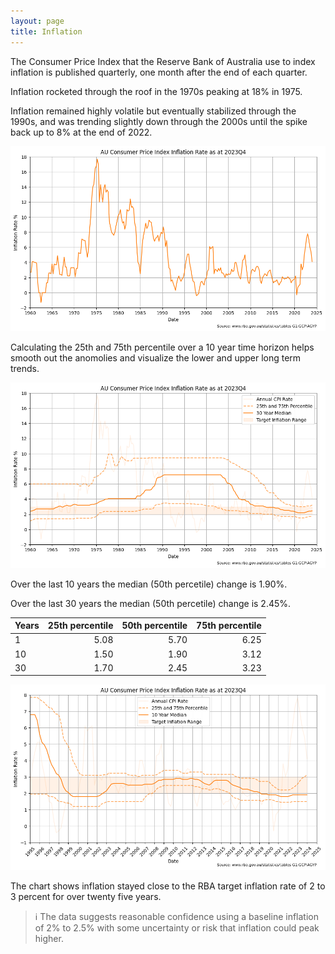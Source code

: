 ```yaml
---
layout: page
title: Inflation
---
```


The Consumer Price Index that the Reserve Bank of Australia use to index inflation is published quarterly, one month after the end of each quarter.

Inflation rocketed through the roof in the 1970s peaking at 18% in 1975. 

Inflation remained highly volatile but eventually stabilized through the 1990s, and was trending slightly down through the 2000s until the spike back up to 8% at the end of 2022.


    
![png](images/inflation_7_0.png)
    




Calculating the 25th and 75th percentile over a 10 year time horizon helps smooth out the anomolies and visualize the lower and upper long term trends.




    
![png](images/inflation_13_0.png)
    




Over the last 10 years the median (50th percetile) change is 1.90%.

Over the last 30 years the median (50th percetile) change is 2.45%.

| Years | 25th percentile | 50th percentile | 75th percentile |
|-------|-----:|-----:|-----:|
| 1     | 5.08 | 5.70 | 6.25 |
| 10    | 1.50 | 1.90 | 3.12 |
| 30    | 1.70 | 2.45 | 3.23 |





    
![png](images/inflation_15_0.png)
    


The chart shows inflation stayed close to the RBA target inflation rate of 2 to 3 percent for over twenty five years.

> ℹ The data suggests reasonable confidence using a baseline inflation of 2% to 2.5% with some uncertainty or risk that inflation could peak higher.

